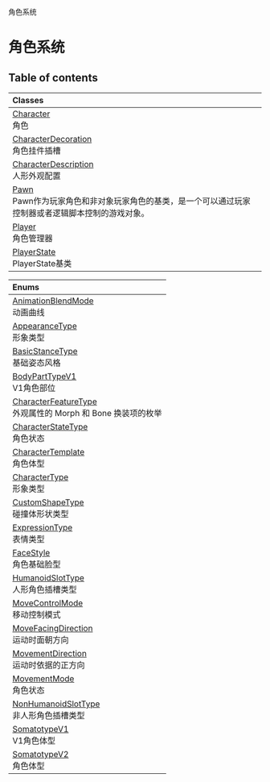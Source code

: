 角色系统

# 角色系统 <Badge type="tip" text="Groups" /> <Score text="角色系统" />

## Table of contents
| Classes |
| :-----|
| [Character](../classes/mw.Character.md) <br> 角色 |
| [CharacterDecoration](../classes/mw.CharacterDecoration.md) <br> 角色挂件插槽 |
| [CharacterDescription](../classes/mw.CharacterDescription.md) <br> 人形外观配置 |
| [Pawn](../classes/mw.Pawn.md) <br> Pawn作为玩家角色和非对象玩家角色的基类，是一个可以通过玩家控制器或者逻辑脚本控制的游戏对象。 |
| [Player](../classes/mw.Player.md) <br> 角色管理器 |
| [PlayerState](../classes/mw.PlayerState.md) <br> PlayerState基类 |


| Enums |
| :-----|
| [AnimationBlendMode](../enums/mw.AnimationBlendMode.md) <br> 动画曲线 |
| [AppearanceType](../enums/mw.AppearanceType.md) <br> 形象类型 |
| [BasicStanceType](../enums/mw.BasicStanceType.md) <br> 基础姿态风格 |
| [BodyPartTypeV1](../enums/mw.BodyPartTypeV1.md) <br> V1角色部位 |
| [CharacterFeatureType](../enums/mw.CharacterFeatureType.md) <br> 外观属性的 Morph 和 Bone 换装项的枚举 |
| [CharacterStateType](../enums/mw.CharacterStateType.md) <br> 角色状态 |
| [CharacterTemplate](../enums/mw.CharacterTemplate.md) <br> 角色体型 |
| [CharacterType](../enums/mw.CharacterType.md) <br> 形象类型 |
| [CustomShapeType](../enums/mw.CustomShapeType.md) <br> 碰撞体形状类型 |
| [ExpressionType](../enums/mw.ExpressionType.md) <br> 表情类型 |
| [FaceStyle](../enums/mw.FaceStyle.md) <br> 角色基础脸型 |
| [HumanoidSlotType](../enums/mw.HumanoidSlotType.md) <br> 人形角色插槽类型 |
| [MoveControlMode](../enums/mw.MoveControlMode.md) <br> 移动控制模式 |
| [MoveFacingDirection](../enums/mw.MoveFacingDirection.md) <br> 运动时面朝方向 |
| [MovementDirection](../enums/mw.MovementDirection.md) <br> 运动时依据的正方向 |
| [MovementMode](../enums/mw.MovementMode.md) <br> 角色状态 |
| [NonHumanoidSlotType](../enums/mw.NonHumanoidSlotType.md) <br> 非人形角色插槽类型 |
| [SomatotypeV1](../enums/mw.SomatotypeV1.md) <br> V1角色体型 |
| [SomatotypeV2](../enums/mw.SomatotypeV2.md) <br> 角色体型 |

